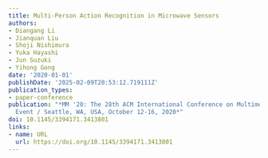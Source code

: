 ```yaml
---
title: Multi-Person Action Recognition in Microwave Sensors
authors:
- Diangang Li
- Jianquan Liu
- Shoji Nishimura
- Yuka Hayashi
- Jun Suzuki
- Yihong Gong
date: '2020-01-01'
publishDate: '2025-02-09T20:53:12.719111Z'
publication_types:
- paper-conference
publication: "*MM '20: The 28th ACM International Conference on Multimedia, Virtual
  Event / Seattle, WA, USA, October 12-16, 2020*"
doi: 10.1145/3394171.3413801
links:
- name: URL
  url: https://doi.org/10.1145/3394171.3413801
---
```

